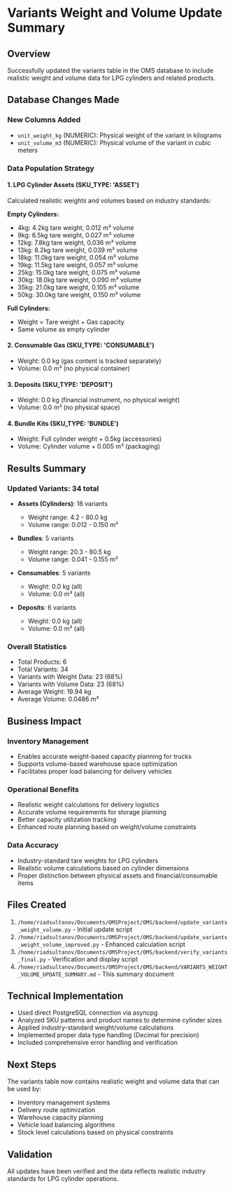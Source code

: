 # Variants Weight and Volume Update Summary

## Overview
Successfully updated the variants table in the OMS database to include realistic weight and volume data for LPG cylinders and related products.

## Database Changes Made

### New Columns Added
- `unit_weight_kg` (NUMERIC): Physical weight of the variant in kilograms
- `unit_volume_m3` (NUMERIC): Physical volume of the variant in cubic meters

### Data Population Strategy

#### 1. LPG Cylinder Assets (SKU_TYPE: 'ASSET')
Calculated realistic weights and volumes based on industry standards:

**Empty Cylinders:**
- 4kg: 4.2kg tare weight, 0.012 m³ volume
- 9kg: 6.5kg tare weight, 0.027 m³ volume  
- 12kg: 7.8kg tare weight, 0.036 m³ volume
- 13kg: 8.2kg tare weight, 0.039 m³ volume
- 18kg: 11.0kg tare weight, 0.054 m³ volume
- 19kg: 11.5kg tare weight, 0.057 m³ volume
- 25kg: 15.0kg tare weight, 0.075 m³ volume
- 30kg: 18.0kg tare weight, 0.090 m³ volume
- 35kg: 21.0kg tare weight, 0.105 m³ volume
- 50kg: 30.0kg tare weight, 0.150 m³ volume

**Full Cylinders:**
- Weight = Tare weight + Gas capacity
- Same volume as empty cylinder

#### 2. Consumable Gas (SKU_TYPE: 'CONSUMABLE')
- Weight: 0.0 kg (gas content is tracked separately)
- Volume: 0.0 m³ (no physical container)

#### 3. Deposits (SKU_TYPE: 'DEPOSIT')
- Weight: 0.0 kg (financial instrument, no physical weight)
- Volume: 0.0 m³ (no physical space)

#### 4. Bundle Kits (SKU_TYPE: 'BUNDLE')
- Weight: Full cylinder weight + 0.5kg (accessories)
- Volume: Cylinder volume + 0.005 m³ (packaging)

## Results Summary

### Updated Variants: 34 total
- **Assets (Cylinders)**: 18 variants
  - Weight range: 4.2 - 80.0 kg
  - Volume range: 0.012 - 0.150 m³
  
- **Bundles**: 5 variants
  - Weight range: 20.3 - 80.5 kg
  - Volume range: 0.041 - 0.155 m³
  
- **Consumables**: 5 variants
  - Weight: 0.0 kg (all)
  - Volume: 0.0 m³ (all)
  
- **Deposits**: 6 variants
  - Weight: 0.0 kg (all)
  - Volume: 0.0 m³ (all)

### Overall Statistics
- Total Products: 6
- Total Variants: 34
- Variants with Weight Data: 23 (68%)
- Variants with Volume Data: 23 (68%)
- Average Weight: 19.94 kg
- Average Volume: 0.0486 m³

## Business Impact

### Inventory Management
- Enables accurate weight-based capacity planning for trucks
- Supports volume-based warehouse space optimization
- Facilitates proper load balancing for delivery vehicles

### Operational Benefits
- Realistic weight calculations for delivery logistics
- Accurate volume requirements for storage planning
- Better capacity utilization tracking
- Enhanced route planning based on weight/volume constraints

### Data Accuracy
- Industry-standard tare weights for LPG cylinders
- Realistic volume calculations based on cylinder dimensions
- Proper distinction between physical assets and financial/consumable items

## Files Created
1. `/home/riadsultanov/Documents/OMSProject/OMS/backend/update_variants_weight_volume.py` - Initial update script
2. `/home/riadsultanov/Documents/OMSProject/OMS/backend/update_variants_weight_volume_improved.py` - Enhanced calculation script
3. `/home/riadsultanov/Documents/OMSProject/OMS/backend/verify_variants_final.py` - Verification and display script
4. `/home/riadsultanov/Documents/OMSProject/OMS/backend/VARIANTS_WEIGHT_VOLUME_UPDATE_SUMMARY.md` - This summary document

## Technical Implementation
- Used direct PostgreSQL connection via asyncpg
- Analyzed SKU patterns and product names to determine cylinder sizes
- Applied industry-standard weight/volume calculations
- Implemented proper data type handling (Decimal for precision)
- Included comprehensive error handling and verification

## Next Steps
The variants table now contains realistic weight and volume data that can be used by:
- Inventory management systems
- Delivery route optimization
- Warehouse capacity planning
- Vehicle load balancing algorithms
- Stock level calculations based on physical constraints

## Validation
All updates have been verified and the data reflects realistic industry standards for LPG cylinder operations.